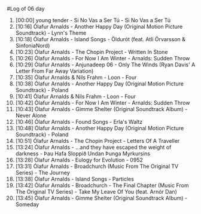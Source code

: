 #Log of 06 day

1. [00:00] young tender - Si No Vas a Ser Tú - Si No Vas a Ser Tú
1. [10:16] Ólafur Arnalds - Another Happy Day (Original Motion Picture Soundtrack) - Lynn's Theme
1. [10:18] Ólafur Arnalds - Island Songs - Öldurót (feat. Atli Örvarsson & SinfoniaNord)
1. [10:23] Ólafur Arnalds - The Chopin Project - Written In Stone
1. [10:26] Ólafur Arnalds - For Now I Am Winter - Arnalds: Sudden Throw
1. [10:29] Ólafur Arnalds - Anjunadeep 06 - Only The Winds (Ryan Davis' A Letter From Far Away Variation)
1. [10:35] Ólafur Arnalds & Nils Frahm - Loon - Four
1. [10:38] Ólafur Arnalds - Another Happy Day (Original Motion Picture Soundtrack) - Poland
1. [10:41] Ólafur Arnalds & Nils Frahm - Loon - Four
1. [10:42] Ólafur Arnalds - For Now I Am Winter - Arnalds: Sudden Throw
1. [10:43] Ólafur Arnalds - Gimme Shelter (Original Soundtrack Album) - Never Alone
1. [10:46] Ólafur Arnalds - Found Songs - Erla's Waltz
1. [10:48] Ólafur Arnalds - Another Happy Day (Original Motion Picture Soundtrack) - Poland
1. [10:51] Ólafur Arnalds - The Chopin Project - Letters Of A Traveller
1. [13:24] Ólafur Arnalds - ...and they have escaped the weight of darkness - Þau Hafa Sloppið Undan Þunga Myrkursins
1. [13:28] Ólafur Arnalds - Eulogy for Evolution - 0952
1. [13:31] Ólafur Arnalds - Broadchurch (Music From The Original TV Series) - The Journey
1. [13:38] Ólafur Arnalds - Island Songs - Particles
1. [13:42] Ólafur Arnalds - Broadchurch - The Final Chapter (Music From The Original TV Series) - Take My Leave Of You (feat. Arnór Dan)
1. [13:45] Ólafur Arnalds - Gimme Shelter (Original Soundtrack Album) - Someday
